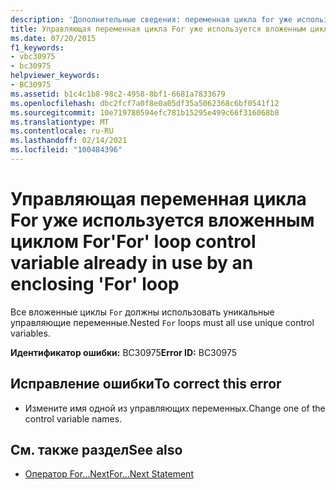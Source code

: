 ```yaml
---
description: 'Дополнительные сведения: переменная цикла for уже используется включающим циклом for'
title: Управляющая переменная цикла For уже используется вложенным циклом For
ms.date: 07/20/2015
f1_keywords:
- vbc30975
- bc30975
helpviewer_keywords:
- BC30975
ms.assetid: b1c4c1b8-98c2-4958-8bf1-6681a7833679
ms.openlocfilehash: dbc2fcf7a0f8e0a05df35a5062368c6bf0541f12
ms.sourcegitcommit: 10e719780594efc781b15295e499c66f316068b8
ms.translationtype: MT
ms.contentlocale: ru-RU
ms.lasthandoff: 02/14/2021
ms.locfileid: "100484396"
---
```

# <a name="for-loop-control-variable-already-in-use-by-an-enclosing-for-loop"></a><span data-ttu-id="5ebaf-103">Управляющая переменная цикла For уже используется вложенным циклом For</span><span class="sxs-lookup"><span data-stu-id="5ebaf-103">'For' loop control variable already in use by an enclosing 'For' loop</span></span>

<span data-ttu-id="5ebaf-104">Все вложенные циклы `For` должны использовать уникальные управляющие переменные.</span><span class="sxs-lookup"><span data-stu-id="5ebaf-104">Nested `For` loops must all use unique control variables.</span></span>  
  
 <span data-ttu-id="5ebaf-105">**Идентификатор ошибки:** BC30975</span><span class="sxs-lookup"><span data-stu-id="5ebaf-105">**Error ID:** BC30975</span></span>  
  
## <a name="to-correct-this-error"></a><span data-ttu-id="5ebaf-106">Исправление ошибки</span><span class="sxs-lookup"><span data-stu-id="5ebaf-106">To correct this error</span></span>  
  
- <span data-ttu-id="5ebaf-107">Измените имя одной из управляющих переменных.</span><span class="sxs-lookup"><span data-stu-id="5ebaf-107">Change one of the control variable names.</span></span>  
  
## <a name="see-also"></a><span data-ttu-id="5ebaf-108">См. также раздел</span><span class="sxs-lookup"><span data-stu-id="5ebaf-108">See also</span></span>

- [<span data-ttu-id="5ebaf-109">Оператор For…Next</span><span class="sxs-lookup"><span data-stu-id="5ebaf-109">For...Next Statement</span></span>](../language-reference/statements/for-next-statement.md)
